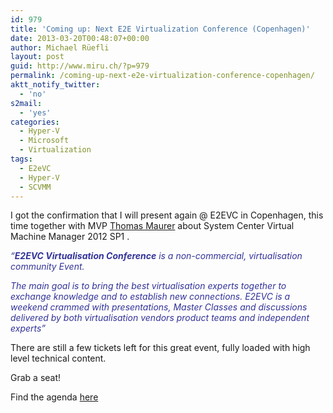 ```yaml
---
id: 979
title: 'Coming up: Next E2E Virtualization Conference (Copenhagen)'
date: 2013-03-20T00:48:07+00:00
author: Michael Rüefli
layout: post
guid: http://www.miru.ch/?p=979
permalink: /coming-up-next-e2e-virtualization-conference-copenhagen/
aktt_notify_twitter:
  - 'no'
s2mail:
  - 'yes'
categories:
  - Hyper-V
  - Microsoft
  - Virtualization
tags:
  - E2eVC
  - Hyper-V
  - SCVMM
---
```

I got the confirmation that I will present again @ E2EVC in Copenhagen, this time together with MVP [Thomas Maurer](http://www.thomasmaurer.ch) about System Center Virtual Machine Manager 2012 SP1 .

<span style="color: #333399;"><em>&#8220;<strong>E2EVC Virtualisation Conference</strong> is a non-commercial, virtualisation community Event. </em></span>
  
<span style="color: #333399;"><em>The main goal is to bring the best virtualisation experts together to exchange knowledge and to establish new connections. E2EVC is a weekend crammed with presentations, Master Classes and discussions delivered by both virtualisation vendors product teams and independent experts&#8221;</em></span>

There are still a few tickets left for this great event, fully loaded with high level technical content.

Grab a seat!

Find the agenda [here](http://www.e2evc.com/home/Agenda.aspx "E2EVC Copenhagen")

&nbsp;